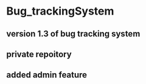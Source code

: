 # Bug_trackingSystem

##  version 1.3 of bug tracking system


## private repoitory

## added admin feature

